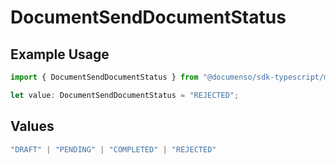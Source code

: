 # DocumentSendDocumentStatus

## Example Usage

```typescript
import { DocumentSendDocumentStatus } from "@documenso/sdk-typescript/models/operations";

let value: DocumentSendDocumentStatus = "REJECTED";
```

## Values

```typescript
"DRAFT" | "PENDING" | "COMPLETED" | "REJECTED"
```